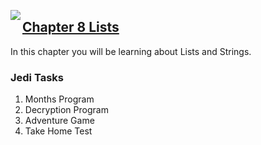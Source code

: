 <img align="left" src="http://hermonswebsites.com/Classes/CS/python.png"><H2><a href="https://sites.google.com/urbandaleschools.com/pythonjedi/8-lists" target="_blank">Chapter 8 Lists</a></H2>

In this chapter you will be learning about Lists and Strings. 


<h3>Jedi Tasks</h3>
<ol>
  <li>Months Program</li>
  <li>Decryption Program</li>
  <li>Adventure Game</li>
  <li>Take Home Test</li>
  </ol>
